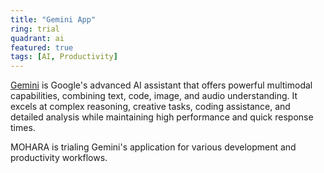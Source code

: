 ```yaml
---
title: "Gemini App"
ring: trial
quadrant: ai
featured: true
tags: [AI, Productivity]
---
```


[Gemini](https://gemini.google.com/app) is Google's advanced AI assistant that offers powerful multimodal capabilities, combining text, code, image, and audio understanding. It excels at complex reasoning, creative tasks, coding assistance, and detailed analysis while maintaining high performance and quick response times.

MOHARA is trialing Gemini's application for various development and productivity workflows.
